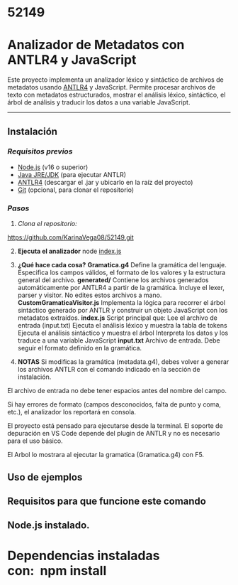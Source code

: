 # 52149
# Analizador de Metadatos con ANTLR4 y JavaScript

Este proyecto implementa un analizador léxico y sintáctico de archivos de metadatos usando [ANTLR4](https://www.antlr.org/) y JavaScript. Permite procesar archivos de texto con metadatos estructurados, mostrar el análisis léxico, sintáctico, el árbol de análisis y traducir los datos a una variable JavaScript.

---

## Instalación

### *Requisitos previos*

- [Node.js](https://nodejs.org/) (v16 o superior)
- [Java JRE/JDK](https://adoptium.net/) (para ejecutar ANTLR)
- [ANTLR4](https://www.antlr.org/download.html) (descargar el .jar y ubicarlo en la raíz del proyecto)
- [Git](https://git-scm.com/) (opcional, para clonar el repositorio)

### *Pasos*

1. *Clona el repositorio:*

   
https://github.com/KarinaVega08/52149.git

2. **Ejecuta el analizador**
node [index.js](http://_vscodecontentref_/0)

3. **¿Qué hace cada cosa?**
   **Gramatica.g4**
Define la gramática del lenguaje. Especifica los campos válidos, el formato de los valores y la estructura general del archivo.
**generated/**
Contiene los archivos generados automáticamente por ANTLR4 a partir de la gramática. Incluye el lexer, parser y visitor. No edites estos archivos a mano.
   **CustomGramaticaVisitor.js**
Implementa la lógica para recorrer el árbol sintáctico generado por ANTLR y construir un objeto JavaScript con los metadatos extraídos.
   **index.js**
Script principal que:
    Lee el archivo de entrada (input.txt)
    Ejecuta el análisis léxico y muestra la tabla de tokens
    Ejecuta el análisis sintáctico y muestra el árbol
    Interpreta los datos y los traduce a una variable JavaScript
**input.txt**
Archivo de entrada. Debe seguir el formato definido en la gramática.

4. **NOTAS**
Si modificas la gramática (metadata.g4), debes volver a generar los archivos ANTLR con el comando indicado en la sección de instalación.

El archivo de entrada no debe tener espacios antes del nombre del campo.

Si hay errores de formato (campos desconocidos, falta de punto y coma, etc.), el analizador los reportará en consola.

El proyecto está pensado para ejecutarse desde la terminal. El soporte de depuración en VS Code depende del plugin de ANTLR y no es necesario para el uso básico.

El Arbol lo mostrara al ejecutar la gramatica (Gramatica.g4) con F5.

## Uso de ejemplos


## Requisitos para que funcione este comando
## Node.js instalado.
# Dependencias instaladas con:  npm install
